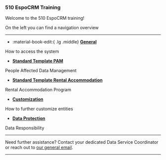 ### 510 EspoCRM Training 


<!-- markdownlint-disable-next-line no-trailing-punctuation -->

Welcome to the 510 EspoCRM training!

On the left you can find a navigation overview 

---

<!-- markdownlint-disable -->
<div class="grid cards" markdown>

- :material-book-edit:{ .lg .middle} [__General__](./general/index.md)


How to access the system
  
-  [__Standard Template PAM__](./pam/page1.md)
  
 
People Affected Data Management 


-  [__Standard Template Rental Accommodation__](./rental/page1.md)


Rental Accommodation Program 


-  [__Customization__](./rental/page1.md)
  

How to further customize entities 


-  [__Data Protection__](./protection/page1.md)


Data Responsibility


</div>

<!-- markdownlint-enable -->


---

Need further assistance? Contact your dedicated Data Service Coordinator
or reach out to [our general email](mailto:support@510.global).

---
